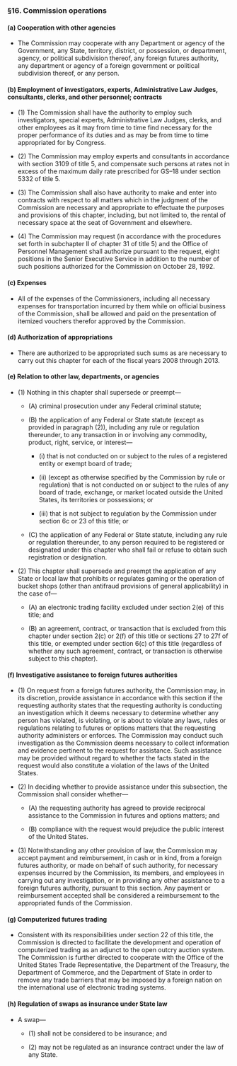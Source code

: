 ### §16. Commission operations
#### (a) Cooperation with other agencies
* The Commission may cooperate with any Department or agency of the Government, any State, territory, district, or possession, or department, agency, or political subdivision thereof, any foreign futures authority, any department or agency of a foreign government or political subdivision thereof, or any person.

#### (b) Employment of investigators, experts, Administrative Law Judges, consultants, clerks, and other personnel; contracts
* (1) The Commission shall have the authority to employ such investigators, special experts, Administrative Law Judges, clerks, and other employees as it may from time to time find necessary for the proper performance of its duties and as may be from time to time appropriated for by Congress.

* (2) The Commission may employ experts and consultants in accordance with section 3109 of title 5, and compensate such persons at rates not in excess of the maximum daily rate prescribed for GS–18 under section 5332 of title 5.

* (3) The Commission shall also have authority to make and enter into contracts with respect to all matters which in the judgment of the Commission are necessary and appropriate to effectuate the purposes and provisions of this chapter, including, but not limited to, the rental of necessary space at the seat of Government and elsewhere.

* (4) The Commission may request (in accordance with the procedures set forth in subchapter II of chapter 31 of title 5) and the Office of Personnel Management shall authorize pursuant to the request, eight positions in the Senior Executive Service in addition to the number of such positions authorized for the Commission on October 28, 1992.

#### (c) Expenses
* All of the expenses of the Commissioners, including all necessary expenses for transportation incurred by them while on official business of the Commission, shall be allowed and paid on the presentation of itemized vouchers therefor approved by the Commission.

#### (d) Authorization of appropriations
* There are authorized to be appropriated such sums as are necessary to carry out this chapter for each of the fiscal years 2008 through 2013.

#### (e) Relation to other law, departments, or agencies
* (1) Nothing in this chapter shall supersede or preempt—

  * (A) criminal prosecution under any Federal criminal statute;

  * (B) the application of any Federal or State statute (except as provided in paragraph (2)), including any rule or regulation thereunder, to any transaction in or involving any commodity, product, right, service, or interest—

    * (i) that is not conducted on or subject to the rules of a registered entity or exempt board of trade;

    * (ii) (except as otherwise specified by the Commission by rule or regulation) that is not conducted on or subject to the rules of any board of trade, exchange, or market located outside the United States, its territories or possessions; or

    * (iii) that is not subject to regulation by the Commission under section 6c or 23 of this title; or


  * (C) the application of any Federal or State statute, including any rule or regulation thereunder, to any person required to be registered or designated under this chapter who shall fail or refuse to obtain such registration or designation.


* (2) This chapter shall supersede and preempt the application of any State or local law that prohibits or regulates gaming or the operation of bucket shops (other than antifraud provisions of general applicability) in the case of—

  * (A) an electronic trading facility excluded under section 2(e) of this title; and

  * (B) an agreement, contract, or transaction that is excluded from this chapter under section 2(c) or 2(f) of this title or sections 27 to 27f of this title, or exempted under section 6(c) of this title (regardless of whether any such agreement, contract, or transaction is otherwise subject to this chapter).

#### (f) Investigative assistance to foreign futures authorities
* (1) On request from a foreign futures authority, the Commission may, in its discretion, provide assistance in accordance with this section if the requesting authority states that the requesting authority is conducting an investigation which it deems necessary to determine whether any person has violated, is violating, or is about to violate any laws, rules or regulations relating to futures or options matters that the requesting authority administers or enforces. The Commission may conduct such investigation as the Commission deems necessary to collect information and evidence pertinent to the request for assistance. Such assistance may be provided without regard to whether the facts stated in the request would also constitute a violation of the laws of the United States.

* (2) In deciding whether to provide assistance under this subsection, the Commission shall consider whether—

  * (A) the requesting authority has agreed to provide reciprocal assistance to the Commission in futures and options matters; and

  * (B) compliance with the request would prejudice the public interest of the United States.


* (3) Notwithstanding any other provision of law, the Commission may accept payment and reimbursement, in cash or in kind, from a foreign futures authority, or made on behalf of such authority, for necessary expenses incurred by the Commission, its members, and employees in carrying out any investigation, or in providing any other assistance to a foreign futures authority, pursuant to this section. Any payment or reimbursement accepted shall be considered a reimbursement to the appropriated funds of the Commission.

#### (g) Computerized futures trading
* Consistent with its responsibilities under section 22 of this title, the Commission is directed to facilitate the development and operation of computerized trading as an adjunct to the open outcry auction system. The Commission is further directed to cooperate with the Office of the United States Trade Representative, the Department of the Treasury, the Department of Commerce, and the Department of State in order to remove any trade barriers that may be imposed by a foreign nation on the international use of electronic trading systems.

#### (h) Regulation of swaps as insurance under State law
* A swap—

  * (1) shall not be considered to be insurance; and

  * (2) may not be regulated as an insurance contract under the law of any State.